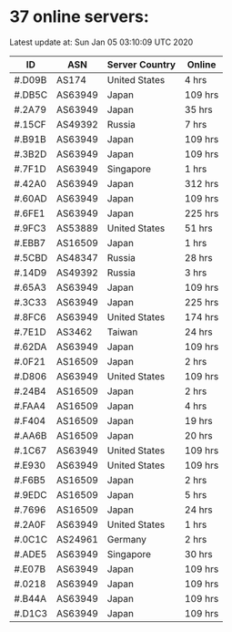 # 37 online servers:

Latest update at: Sun Jan 05 03:10:09 UTC 2020

| ID | ASN | Server Country | Online |
| -- | --- | -------------- | ------ |
| #.D09B | AS174 | United States | 4 hrs |
| #.DB5C | AS63949 | Japan | 109 hrs |
| #.2A79 | AS63949 | Japan | 35 hrs |
| #.15CF | AS49392 | Russia | 7 hrs |
| #.B91B | AS63949 | Japan | 109 hrs |
| #.3B2D | AS63949 | Japan | 109 hrs |
| #.7F1D | AS63949 | Singapore | 1 hrs |
| #.42A0 | AS63949 | Japan | 312 hrs |
| #.60AD | AS63949 | Japan | 109 hrs |
| #.6FE1 | AS63949 | Japan | 225 hrs |
| #.9FC3 | AS53889 | United States | 51 hrs |
| #.EBB7 | AS16509 | Japan | 1 hrs |
| #.5CBD | AS48347 | Russia | 28 hrs |
| #.14D9 | AS49392 | Russia | 3 hrs |
| #.65A3 | AS63949 | Japan | 109 hrs |
| #.3C33 | AS63949 | Japan | 225 hrs |
| #.8FC6 | AS63949 | United States | 174 hrs |
| #.7E1D | AS3462 | Taiwan | 24 hrs |
| #.62DA | AS63949 | Japan | 109 hrs |
| #.0F21 | AS16509 | Japan | 2 hrs |
| #.D806 | AS63949 | United States | 109 hrs |
| #.24B4 | AS16509 | Japan | 2 hrs |
| #.FAA4 | AS16509 | Japan | 4 hrs |
| #.F404 | AS16509 | Japan | 19 hrs |
| #.AA6B | AS16509 | Japan | 20 hrs |
| #.1C67 | AS63949 | United States | 109 hrs |
| #.E930 | AS63949 | United States | 109 hrs |
| #.F6B5 | AS16509 | Japan | 2 hrs |
| #.9EDC | AS16509 | Japan | 5 hrs |
| #.7696 | AS16509 | Japan | 24 hrs |
| #.2A0F | AS63949 | United States | 1 hrs |
| #.0C1C | AS24961 | Germany | 2 hrs |
| #.ADE5 | AS63949 | Singapore | 30 hrs |
| #.E07B | AS63949 | Japan | 109 hrs |
| #.0218 | AS63949 | Japan | 109 hrs |
| #.B44A | AS63949 | Japan | 109 hrs |
| #.D1C3 | AS63949 | Japan | 109 hrs |


